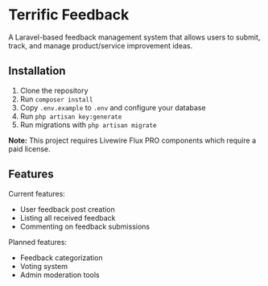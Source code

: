 # Terrific Feedback

A Laravel-based feedback management system that allows users to submit, track, and manage product/service improvement ideas.

## Installation

1. Clone the repository
2. Run `composer install`
3. Copy `.env.example` to `.env` and configure your database
4. Run `php artisan key:generate`
5. Run migrations with `php artisan migrate`

**Note:** This project requires Livewire Flux PRO components which require a paid license.

## Features

Current features:
- User feedback post creation
- Listing all received feedback
- Commenting on feedback submissions

Planned features:
- Feedback categorization
- Voting system
- Admin moderation tools
